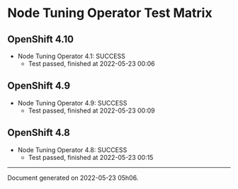 
Node Tuning Operator Test Matrix
================================

OpenShift 4.10
--------------



* Node Tuning Operator 4.1: SUCCESS
  - Test passed, finished at 2022-05-23 00:06






OpenShift 4.9
-------------



* Node Tuning Operator 4.9: SUCCESS
  - Test passed, finished at 2022-05-23 00:09






OpenShift 4.8
-------------



* Node Tuning Operator 4.8: SUCCESS
  - Test passed, finished at 2022-05-23 00:15






---
Document generated on 2022-05-23 05h06.
